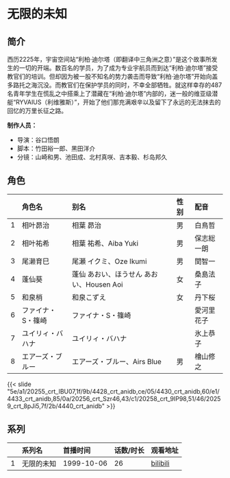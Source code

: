 # 无限的未知


## 简介

西历2225年，宇宙空间站“利柏·迪尔塔（即翻译中三角洲之意）”是这个故事所发生的一切的开端。数百名的学员，为了成为专业宇航员而到达“利柏·迪尔塔”接受教官们的培训。但却因为被一股不知名的势力袭击而导致“利柏·迪尔塔”开始向盖多路托之海沉没。而教官们在保护学员的同时，不幸全部牺牲。就这样幸存的487名青年学生在慌乱之中搭乘上了潜藏在“利柏·迪尔塔”内部的，迷一般的维亚级潜艇“RYVAIUS（利维雅斯）”，开始了他们那充满艰辛以及留下了永远的无法抹去的回忆的万里长征之路。

**制作人员：**
- 导演：谷口悟朗
- 脚本：竹田裕一郎、黑田洋介
- 分镜：山崎和男、池田成、北村真咲、吉本毅、杉岛邦久

## 角色

|     |   角色名   |   别名  | 性别 |  配音  |
|:--- |:------  |:----      |:---  |:--   |
| 1 | 相叶昴治 | 相葉 昴治 | 男 | 白鳥哲 |
| 2 | 相叶祐希 | 相葉 祐希、Aiba Yuki | 男 | 保志総一朗 |
| 3 | 尾濑育巳 | 尾瀬 イクミ、Oze Ikumi | 男 | 関智一 |
| 4 | 蓬仙葵 | 蓬仙 あおい、ほうせん あおい、Housen Aoi | 女 | 桑島法子 |
| 5 | 和泉梢 | 和泉こずえ | 女 | 丹下桜 |
| 6 | ファイナ・S・篠崎 | ファイナ・S・篠崎 |  | 愛河里花子 |
| 7 | ユイリィ・バハナ | ユイリィ・バハナ |  | 氷上恭子 |
| 8 | エアーズ・ブルー | エアーズ・ブルー、Airs Blue | 男 | 檜山修之 |

{{< slide "5e/a1/20255_crt_IBU07,1f/9b/4428_crt_anidb,ce/05/4430_crt_anidb,60/e1/4433_crt_anidb,85/0a/20256_crt_Szr46,43/c1/20258_crt_9IP98,51/46/20259_crt_8pJi5,7f/2b/4440_crt_anidb" >}}

## 系列

|     |   系列名   |   首播时间  | 话数/时长  | 观看地址 |
|:---  |:------    |:----      |:---       |:---  |
| 1 | 无限的未知 | 1999-10-06 | 26 | [bilibili](https://www.bilibili.com/bangumi/play/ss2208)  |



